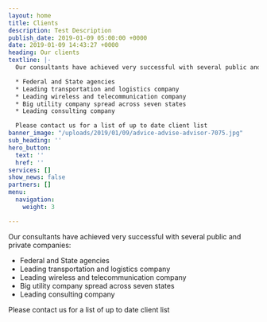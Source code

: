 ```yaml
---
layout: home
title: Clients
description: Test Description
publish_date: 2019-01-09 05:00:00 +0000
date: 2019-01-09 14:43:27 +0000
heading: Our clients
textline: |-
  Our consultants have achieved very successful with several public and private companies:

  * Federal and State agencies
  * Leading transportation and logistics company
  * Leading wireless and telecommunication company
  * Big utility company spread across seven states
  * Leading consulting company

  Please contact us for a list of up to date client list
banner_image: "/uploads/2019/01/09/advice-advise-advisor-7075.jpg"
sub_heading: ''
hero_button:
  text: ''
  href: ''
services: []
show_news: false
partners: []
menu:
  navigation:
    weight: 3

---
```

Our consultants have achieved very successful with several public and private companies:

* Federal and State agencies
* Leading transportation and logistics company
* Leading wireless and telecommunication company
* Big utility company spread across seven states
* Leading consulting company

Please contact us for a list of up to date client list